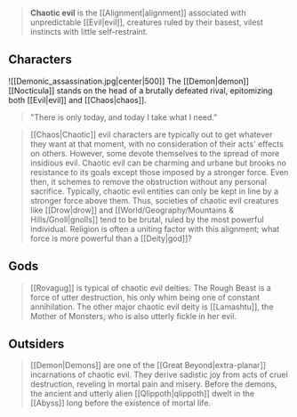
> **Chaotic evil** is the [[Alignment|alignment]] associated with unpredictable [[Evil|evil]], creatures ruled by their basest, vilest instincts with little self-restraint.



## Characters

![[Demonic_assassination.jpg|center|500]] 
 The [[Demon|demon]] [[Nocticula]] stands on the head of a brutally defeated rival, epitomizing both [[Evil|evil]] and [[Chaos|chaos]].



> "There is only today, and today I take what I need."


> [[Chaos|Chaotic]] evil characters are typically out to get whatever they want at that moment, with no consideration of their acts' effects on others. However, some devote themselves to the spread of more insidious evil. Chaotic evil can be charming and urbane but brooks no resistance to its goals except those imposed by a stronger force. Even then, it schemes to remove the obstruction without any personal sacrifice. Typically, chaotic evil entities can only be kept in line by a stronger force above them. Thus, societies of chaotic evil creatures like [[Drow|drow]] and [[World/Geography/Mountains & Hills/Gnoll|gnolls]] tend to be brutal, ruled by the most powerful individual. Religion is often a uniting factor with this alignment; what force is more powerful than a [[Deity|god]]?


## Gods

> [[Rovagug]] is typical of chaotic evil deities. The Rough Beast is a force of utter destruction, his only whim being one of constant annihilation. The other major chaotic evil deity is [[Lamashtu]], the Mother of Monsters, who is also utterly fickle in her evil.


## Outsiders

> [[Demon|Demons]] are one of the [[Great Beyond|extra-planar]] incarnations of chaotic evil. They derive sadistic joy from acts of cruel destruction, reveling in mortal pain and misery. Before the demons, the ancient and utterly alien [[Qlippoth|qlippoth]] dwelt in the [[Abyss]] long before the existence of mortal life.








